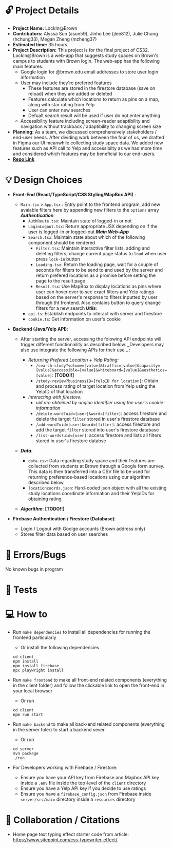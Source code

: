 # 🔓 Project Details

- **Project Name:** LockIn@Brown 
- **Contributors:** Alyssa Sun (asun59), Jinho Lee (jlee812), Julie Chung (hchung33), Megan Zheng (mzheng37)
- **Estimated time:** 35 hours
- **Project Description:** This project is for the final project of CS32. LockIn@Brown is a web-app that suggests study spaces on Brown's campus to students with Brown login. The web-app has the following main features:  
  - Google login for @brown.edu email addresses to store user login information 
  - User may include they're prefered features
    - These features are stored in the firestore database (save on reload) when they are added or deleted 
    - Features calculate which locations to return as pins on a map, along with star rating from Yelp 
    - User can enter new searches
    - Defualt search result will be used if user do not enter anything 
  - Accessibility feature including screen-reader adaptibility and navigation without trackback / adaptibility to changing screen size
- **Planning:** As a team, we discussed comprehensively stakeholders / end-user needs. After dividing work between the four of us, we drafted in Figma our UI meanwhile collecting study space data. We added new features such as API call to Yelp and accessibilty as we had more time and considered which features may be beneficial to our end-users. 
- **[Repo Link](https://github.com/cs0320-s24/term-project-jlee812-asun59-mzheng37-hchung33)**

# 💡 Design Choices

- **Front-End (React/TypeScript/CSS Styling/MapBox API)** :
  - `Main.tsx` > `App.tsx` : Entry point to the frontend program, add new avaiable filters here by appending new filters to the `options` array
  ***Authentication***
    - `AuthRoute.tsx`: Maintain state of logged-in or not 
    - `LoginLogout.tsx`: Return appropriate JSX depending on if the user is logged-in or logged-out 
  ***Main Web-App***
    - `Search.tsx`: Maintain state about which of the following component should be rendered 
      - `Filter.tsx`: Maintain interactive filter lists, adding and deleting filters; change current page status to `load` when user press `lock-in` button 
      - `Loading.tsx`: Return the loading page, wait for a couple of seconds for filters to be send to and used by the server and return prefered locations as a promise before setting the page to the result page
      - `Result.tsx`: Use MapBox to display locations as pins where user can hover over to see exact filters and Yelp ratings based on the server's response to filters inputted by user through tht frontend. Also contains button to query change filters for a new search
  ***Utils***:
    - `api.ts`: Establish endpoints to interact with server and firestroe 
    - `cookie.ts`: Get information on user's cookie 
 
- **Backend (Java/Yelp API)**:
  - After starting the server, accessing the folowing API endpoints will trigger different functionaility as described below. _Developers may also use integrate the following APIs for their use _ :
    - _Returning Prefered Location + Yelp Rating:_
      - `/search-study?volume=[value]&traffic=[value]&capacity=[value]&accessible=[value]&whiteboard=[value]&aesthetics=[value]`: **[TODO!!]**
      - `/study-review?businessID=[YelpID for location]`: Obtain and process rating of target location from Yelp using the YelpID of that location 
    - _Interacting with firestore:_
      - _uid are obtained by unqiue identifier using the user's cookie information_
      - `/delete-word?uid=[user]&word=[filter]`: access firestore and delete the target `filter` stored in user's firestore database
      - `/add-word?uid=[user]&word=[filter]`: access firestore and add the target `filter` stored into user's firestore database
      - `/list-words?uid=[user]`: access firestore and lists all filters stored in user's firestore databse
        
  - ***Data***:
    - `data.csv`: Data regarding study space and their features are collected from students at Brown through a Google form survey. This data is then transferred into a CSV file to be used for returning preference-based locations using our algorithm described below.
    - `locationcoords.json`: Hard-coded json object with all the existing study locations coordinate information and their YelpIDs for obtaining rating 
  - ***Algorithm***: **[TODO!!]**
 
- **Firebase Authentication / Firestore (Database)**:
  - Login / Logout with Goolge accounts (Brown address only) 
  - Stores filter data based on user searches 

# 🐛 Errors/Bugs

No known bugs in program 

# 🧪 Tests

# 💻 How to

- Run `make dependencies` to install all dependencies for running the frontend particularly
  - Or install the following dependencies
  ```
  cd client
  npm install
  npm install firebase
  npx playwright install
  ```
- Run `make frontend` to make all front-end related components (everything in the client folder) and follow the clickable link to open the front-end in your local browser
  - Or run
  ```
  cd client
  npm run start
  ```
- Run `make backend` to make all back-end related components (everything in the server foler) to start a backend sever

  - Or run

  ```
  cd server
  mvn package
  ./run
  ```

- For Developers working with Firebase / Firestore:
  - Ensure you have your API key from Firebase and Mapbox API key inside a `.env` file inside the top-level of the `client` directory
  - Ensure you have a Yelp API key if you decide to use ratings 
  - Ensure you have a `firebase_config.json` from Firebase inside `server/src/main` directory inside a `resources` directory

# 🤝 Collaboration / Citations 
- Home page text typing effect starter code from article: https://www.sitepoint.com/css-typewriter-effect/

